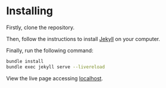 # Installing

Firstly, clone the repository.

Then, follow the instructions to install [Jekyll](https://jekyllrb.com/) on your computer.

Finally, run the following command:

~~~bash
bundle install
bundle exec jekyll serve --livereload
~~~

View the live page accessing [localhost](http://localhost:4000/).